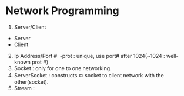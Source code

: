 # Network Programming
1. Server/Client 
  - Server 
  - Client  
2. Ip Address/Port #
  -prot : unique, use port# after 1024(~1024 : well-known prot #)
3. Socket : only for one to one networking.
4. ServerSocket : constructs ㅁ socket to client network with the other(socket).
5. Stream : 

